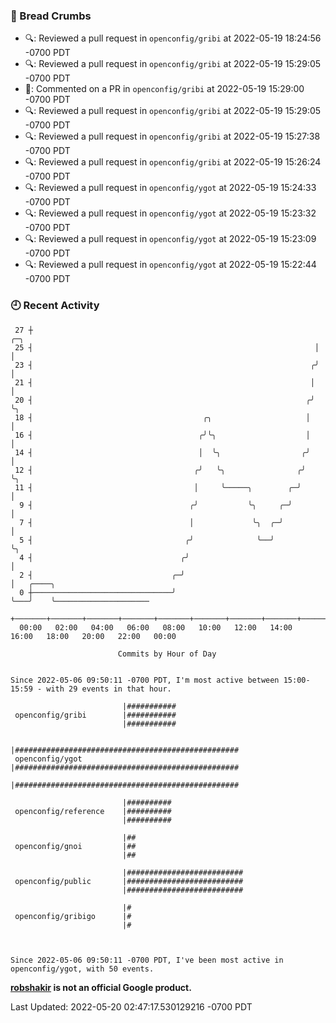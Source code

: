 ### 🍞 Bread Crumbs

 * 🔍: Reviewed a pull request in  `openconfig/gribi` at 2022-05-19 18:24:56 -0700 PDT
 * 🔍: Reviewed a pull request in  `openconfig/gribi` at 2022-05-19 15:29:05 -0700 PDT
 * 💬: Commented on a PR in  `openconfig/gribi` at 2022-05-19 15:29:00 -0700 PDT
 * 🔍: Reviewed a pull request in  `openconfig/gribi` at 2022-05-19 15:29:05 -0700 PDT
 * 🔍: Reviewed a pull request in  `openconfig/gribi` at 2022-05-19 15:27:38 -0700 PDT
 * 🔍: Reviewed a pull request in  `openconfig/gribi` at 2022-05-19 15:26:24 -0700 PDT
 * 🔍: Reviewed a pull request in  `openconfig/ygot` at 2022-05-19 15:24:33 -0700 PDT
 * 🔍: Reviewed a pull request in  `openconfig/ygot` at 2022-05-19 15:23:32 -0700 PDT
 * 🔍: Reviewed a pull request in  `openconfig/ygot` at 2022-05-19 15:23:09 -0700 PDT
 * 🔍: Reviewed a pull request in  `openconfig/ygot` at 2022-05-19 15:22:44 -0700 PDT

### 🕘 Recent Activity
```
 27 ┼                                                               ╭─╮
 25 ┤                                                               │ │
 23 ┤                                                              ╭╯ │
 21 ┤                                                              │  │
 20 ┤                                                             ╭╯  ╰╮
 18 ┤                                      ╭╮                     │    │
 16 ┤                                     ╭╯╰╮                    │    │
 14 ┤                                     │  ╰╮                  ╭╯    │
 12 ┤                                    ╭╯   ╰╮                ╭╯     ╰╮
 11 ┤                                    │     ╰─────╮        ╭─╯       │
  9 ┤                                   ╭╯           ╰╮     ╭─╯         │
  7 ┤                                   │             ╰╮  ╭─╯           │
  5 ┤                                  ╭╯              ╰──╯             ╰╮
  4 ┤                                 ╭╯                                 │
  2 ┤                               ╭─╯                                  │   ╭────╮
  0 ┼───────────────────────────────╯                                    ╰───╯    ╰─────────────────────
    +───────+───────+───────+───────+───────+───────+───────+───────+───────+───────+───────+───────+────
  00:00   02:00   04:00   06:00   08:00   10:00   12:00   14:00   16:00   18:00   20:00   22:00   00:00   

						Commits by Hour of Day


Since 2022-05-06 09:50:11 -0700 PDT, I'm most active between 15:00-15:59 - with 29 events in that hour.

```



```
                         |###########
 openconfig/gribi        |###########
                         |###########

                         |##################################################
 openconfig/ygot         |##################################################
                         |##################################################

                         |##########
 openconfig/reference    |##########
                         |##########

                         |##
 openconfig/gnoi         |##
                         |##

                         |##########################
 openconfig/public       |##########################
                         |##########################

                         |#
 openconfig/gribigo      |#
                         |#



Since 2022-05-06 09:50:11 -0700 PDT, I've been most active in openconfig/ygot, with 50 events.

```
**[robshakir](mailto:robjs@google.com) is not an official Google product.**  


Last Updated: 2022-05-20 02:47:17.530129216 -0700 PDT

